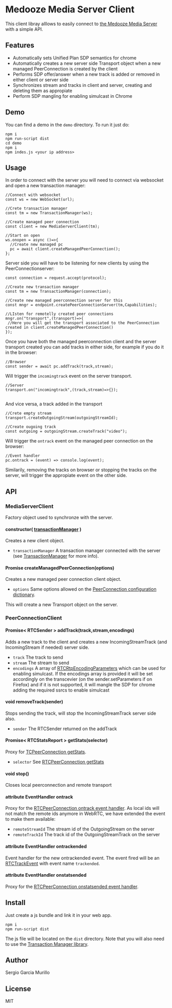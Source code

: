 # Medooze Media Server Client

This client libray alllows to easily connect to [the Medooze Media Server](https://github.com/medooze/media-server-node) with a simple API.

## Features

- Automatically sets Unified Plan SDP semantics for chrome
- Automatically creates a new server side Transport object when a new managed PeerConnection is created by the client
- Performs SDP offer/answer when a new track is added or removed in either client or server side
- Synchronizes stream and tracks in client and server, creating and deleting them as appropiate
- Perform SDP mangling for enabling simulcast in Chrome

 ## Demo

 You can find a demo in the `demo` directory. To run it just do:
 
 ```
 npm i
 npm run-script dist
 cd demo
 npm i
 npm indes.js <your ip address>
 ```
 
## Usage

In order to connect with the server you will need to connect via websocket and open a new transaction manager:

```
//Connect with websocket
const ws = new WebSocket(url);
	
//Crete transaction manager 
const tm = new TransactionManager(ws);
	
//Create managed peer connection
const client = new MediaServerClient(tm);
	
//Start on open
ws.onopen = async ()=>{
  //Create new managed pc 
  pc = await client.createManagedPeerConnection();
};
 ```
 
 Server side you will have to be listening for new clients by using the PeerConnectionserver:
 
 ```
const connection = request.accept(protocol);

//Create new transaction manager
const tm = new TransactionManager(connection);
			
//Create new managed peerconnection server for this
const mngr = endpoint.createPeerConnectionServer(tm,Capabilities);
	
//LIsten for remotelly created peer connections
mngr.on("transport",(transport)=>{
  //Here you will get the transport associated to the PeerConnection created in client.createManagedPeerConnection()
});
 ```
 
Once you have both the managed peerconnection client and the server transport created you can add tracks in either side, for example if you do it in the browser:

```
//Browser
const sender = await pc.addTrack(track,stream);
```

Will trigger the `incomingtrack` event on the server transport.

```
//Server 
transport.on("incomingtrack",(track,stream)=>{});
  
```

And vice versa, a track added in the transport

```
//Crete empty stream
transport.createOutgoingStream(outgoingStreamId);
			
//Create ougoing track
const outgoing = outgoingStream.createTrack("video");
```

Will trigger the `ontrack` event on the managed peer connection on the browser:

```
//Event handler
pc.ontrack = (event) => console.log(event);
```

Similarily, removing the tracks on browser or stopping the tracks on the server, will trigger the appropiate event on the other side.
 
## API

### MediaServerClient
Factory object used to synchronze with the server.

#### constructor( [transactionManager](https://github.com/medooze/transaction-manager) )
Creates a new client object.

- `transactionManager` A transaction manager connected with the server (see [TransactionManager](https://github.com/medooze/transaction-manager) for more info).
    
#### Promise<PeerConnectionClient> createManagedPeerConnection(options)
Creates a new managed peer connection client object. 
	
- `options` Same options allowed on the [PeerConnection configuration dictionary](https://www.w3.org/TR/webrtc/#rtcconfiguration-dictionary).

This will create a new Transport object on the server.

### PeerConnectionClient

#### Promise< RTCSender > addTrack(track,stream,encodings)

Adds a new track to the client and creates a new IncomingStreamTrack (and IncomingStream if needed) server side.
- `track`  The track to send
- `stream`  The stream to send
- `encodings`  A array of [RTCRtpEncodingParameters](https://www.w3.org/TR/webrtc/#dom-rtcrtpencodingparameters) which can be used for enabling simulcast. If the encodings array is provided it will be set accordingly on the transcevier (on the sender.setParameters if on Firefox) and if it is not supported, it will mangle the SDP for chrome adding the required ssrcs to enable simulcast
    
#### void removeTrack(sender)

Stops sending the track, will stop the IncomingStreamTrack server side also.

- `sender` The RTCSender returned on the addTrack
    
#### Promise< RTCStatsReport > getStats(selector)
 
Proxy for [TCPeerConnection getStats](https://www.w3.org/TR/webrtc/#dom-rtcpeerconnection-getstats).
 
- `selector` See [RTCPeerConnection getStats](tps://www.w3.org/TR/webrtc/#dom-rtcpeerconnection-getstats)
    
#### void stop()
Closes local peerconnection and remote transport

#### attribute EventHandler ontrack
  
Proxy for the [RTCPeerConnection ontrack event handler](https://www.w3.org/TR/webrtc/#dom-rtcpeerconnection-ontrack). As local ids will not match the remote ids anymore in WebRTC, we have extended the event to make them available:

- `remoteStreamId` The stream id of the OutgoingStream on the server
- `remoteTrackId`  The track id of the OutgoingStreamTrack on the server

#### attribute EventHandler ontrackended
  
Event handler for the new ontrackended event. The event fired will be an [RTCTrackEvent](https://www.w3.org/TR/webrtc/#dom-rtctrackevent) with event name `trackended`.
 
#### attribute EventHandler onstatsended
  
Proxy for the [RTCPeerConnection onstatsended event handler](https://www.w3.org/TR/webrtc/#dom-rtcpeerconnection-onstatsended).
  
## Install
  
Just create a js bundle and link it in your web app.

```
npm i
npm run-script dist
```

The js file will be located on the `dist` directory. Note that you will also need to use the [Transaction Manager library](https://github.com/medooze/transaction-manager).
 
 ## Author

 Sergio Garcia Murillo
 
 ## License

 MIT

